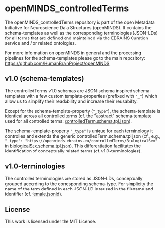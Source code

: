 # openMINDS_controlledTerms

The openMINDS_controlledTerms repository is part of the open Metadata 
Initiative for Neuroscience Data Structures (openMINDS). It contains the 
schema-templates as well as the corresponding terminologies (JSON-LDs) for all 
terms that are defined and maintained via the EBRAINS Curation service and / or 
related ontologies.

For more information on openMINDS in general and the processing pipelines for the schema-templates please go to the main repository: https://github.com/HumanBrainProject/openMINDS

## v1.0 (schema-templates)
The controlledTerms v1.0 schemas are JSON-schema inspired schema-templates with a few custom template-properties (prefixed with `"_"`) which allow us to simplify their readability and increase their reusability.

Except for the schema-template-property (`"_type"`), the schema-template is identical across 
all controlled terms (cf. the "abstract" schema-template used for all controlled terms:
[controlledTerm.schema.tpl.json](https://raw.githubusercontent.com/HumanBrainProject/openMINDS_controlledTerms/master/v1.0/controlledTerm.schema.tpl.json)).

The schema-template-property `"_type"` is unique for each terminology it controlles and extends the 
generic controlledTerm.schema.tpl.json (cf., e.g., `"_type": "https://openminds.ebrains.eu/controlledTerms/BiologicalSex"` in
[biologicalSex.schema.tpl.json](https://raw.githubusercontent.com/HumanBrainProject/openMINDS_controlledTerms/master/v1.0/biologicalSex.schema.tpl.json)). 
This differentiation facilitates the identification of conceptually related 
terms (cf. v1.0-terminologies).

## v1.0-terminologies
The controlled terminologies are stored as JSON-LDs, conceptually grouped 
according to the corresponding schema-type. For simplicity the name of the 
term defined in each JSON-LD is reused in the filename and identifier (cf. 
[female.jsonld](https://raw.githubusercontent.com/HumanBrainProject/openMINDS_controlledTerms/master/v1.0-terminologies/biologicalSex/female.jsonld)).

## License
This work is licensed under the MIT License.
